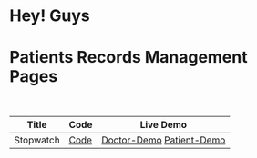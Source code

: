 # Hey! Guys

# Patients Records Management Pages<br><br>


| Title | Code | Live Demo |
| ----- | ---- | --------- |
|Stopwatch| [Code](https://github.com/iamsandeshk/HP/tree/main)| [Doctor-Demo](https://iamsandeshk.github.io/HP/index.html) [Patient-Demo](https://iamsandeshk.github.io/HP/Patient.html)|
